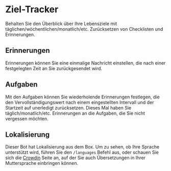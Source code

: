 # Ziel-Tracker

Behalten Sie den Überblick über Ihre Lebensziele mit täglichen/wöchentlichen/monatlich/etc. Zurücksetzen von Checklisten und Erinnerungen.

## Erinnerungen

Erinnerungen können Sie eine einmalige Nachricht einstellen, die nach einer festgelegten Zeit an Sie zurückgesendet wird.

## Aufgaben

Mit den Aufgaben können Sie wiederholende Erinnerungen festlegen, die den Vervollständigungswert nach einem eingestellten Intervall und der Startzeit auf unerledigt zurücksetzen. Dieses Mal haben Sie täglich/monatlich/etc. Erinnerungen an die Aufgaben, die Sie nicht vergessen möchten.

## Lokalisierung

Dieser Bot hat Lokalisierung aus dem Box. Um zu sehen, ob Ihre Sprache unterstützt wird, führen Sie den `/languages` Befehl aus, oder schauen Sie sich die [Crowdin](https://crwd.in/goal-tracker-discord-bot) Seite an, auf der Sie auch Übersetzungen in Ihrer Muttersprache einbringen können.
